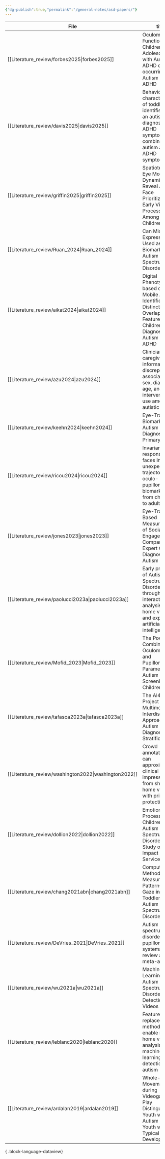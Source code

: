 ```yaml
---
{"dg-publish":true,"permalink":"/general-notes/asd-papers/"}
---
```





| File                                                    | title                                                                                                                                 | Paper_type        |
| ------------------------------------------------------- | ------------------------------------------------------------------------------------------------------------------------------------- | ----------------- |
| [[Literature_review/forbes2025\|forbes2025]]         | Oculomotor Function in Children and Adolescents with Autism, ADHD or Co-occurring Autism and ADHD                                     | journalArticle    |
| [[Literature_review/davis2025\|davis2025]]           | Behavioral characteristics of toddlers later identified with an autism diagnosis, ADHD symptoms, or combined autism and ADHD symptoms | journalArticle    |
| [[Literature_review/griffin2025\|griffin2025]]       | Spatiotemporal Eye Movement Dynamics Reveal Altered Face Prioritization in Early Visual Processing Among Autistic Children            | journalArticle    |
| [[Literature_review/Ruan_2024\|Ruan_2024]]           | Can Micro-Expressions Be Used as a Biomarker for Autism Spectrum Disorder?                                                            | Research          |
| [[Literature_review/aikat2024\|aikat2024]]           | Digital Phenotyping based on a Mobile App Identifies Distinct and Overlapping Features in Children Diagnosed with Autism versus ADHD  | conferencePaper   |
| [[Literature_review/azu2024\|azu2024]]               | Clinician–caregiver informant discrepancy is associated with sex, diagnosis age, and intervention use among autistic children         | journalArticle    |
| [[Literature_review/keehn2024\|keehn2024]]           | Eye-Tracking Biomarkers and Autism Diagnosis in Primary Care                                                                          | journalArticle    |
| [[Literature_review/ricou2024\|ricou2024]]           | Invariant response to faces in ASD unexpected trajectory of oculo-pupillometric biomarkers from childhood to adulthoo                 | preprint          |
| [[Literature_review/jones2023\|jones2023]]           | Eye-Tracking–Based Measurement of Social Visual Engagement Compared With Expert Clinical Diagnosis of Autism                          | \-                |
| [[Literature_review/paolucci2023a\|paolucci2023a]]   | Early prediction of Autism Spectrum Disorders through interaction analysis in home videos and explainable artificial intelligence     | journalArticle    |
| [[Literature_review/Mofid_2023\|Mofid_2023]]         | The Power of Combining Oculometric and Pupillometric Parameters for Autism Screening in Children                                      | Research          |
| [[Literature_review/tafasca2023a\|tafasca2023a]]     | The AI4Autism Project A Multimodal and Interdisciplinary Approach to Autism Diagnosis and Stratification                              | conferencePaper   |
| [[Literature_review/washington2022\|washington2022]] | Crowd annotations can approximate clinical autism impressions from short home videos with privacy protections                         | journalArticle    |
| [[Literature_review/dollion2022\|dollion2022]]       | Emotion Facial Processing in Children With Autism Spectrum Disorder A Pilot Study of the Impact of Service Dogs                       | journalArticle    |
| [[Literature_review/chang2021abn\|chang2021abn]]     | Computational Methods to Measure Patterns of Gaze in Toddlers With Autism Spectrum Disorder                                           | \-                |
| [[Literature_review/DeVries_2021\|DeVries_2021]]     | Autism spectrum disorder and pupillometry A systematic review and meta-analysis                                                       | systematic_review |
| [[Literature_review/wu2021a\|wu2021a]]               | Machine Learning Based Autism Spectrum Disorder Detection from Videos                                                                 | journalArticle    |
| [[Literature_review/leblanc2020\|leblanc2020]]       | Feature replacement methods enable reliable home video analysis for machine learning detection of autism                              | journalArticle    |
| [[Literature_review/ardalan2019\|ardalan2019]]       | Whole-Body Movement during Videogame Play Distinguishes Youth with Autism from Youth with Typical Development                         | journalArticle    |

{ .block-language-dataview}